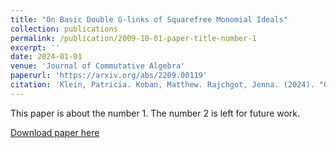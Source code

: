 ```yaml
---
title: "On Basic Double G-links of Squarefree Monomial Ideals"
collection: publications
permalink: /publication/2009-10-01-paper-title-number-1
excerpt: ''
date: 2024-01-01
venue: 'Journal of Commutative Algebra'
paperurl: 'https://arxiv.org/abs/2209.00119'
citation: 'Klein, Patricia. Koban, Matthew. Rajchgot, Jenna. (2024). "On Basic Double G-links of Squarefree Monomial Ideals." <i>Journal of Commutative Algebra</i>. 101(101).'
---
```

This paper is about the number 1. The number 2 is left for future work.

[Download paper here](http://matt-koban.github.io/files/doubleG-links.pdf)

